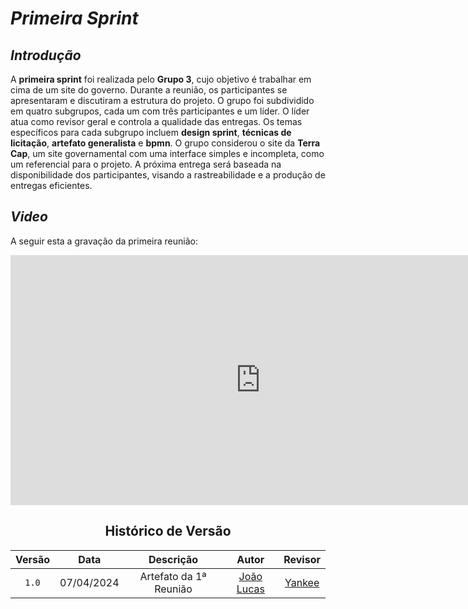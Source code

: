 # <a>*Primeira Sprint*</a>

## <a>*Introdução*</a>

A **primeira sprint** foi realizada pelo **Grupo 3**, cujo objetivo é trabalhar em cima de um site do governo. Durante a reunião, os participantes se apresentaram e discutiram a estrutura do projeto. O grupo foi subdividido em quatro subgrupos, cada um com três participantes e um líder. O líder atua como revisor geral e controla a qualidade das entregas. Os temas específicos para cada subgrupo incluem **design sprint**, **técnicas de licitação**, **artefato generalista** e **bpmn**. O grupo considerou o site da **Terra Cap**, um site governamental com uma interface simples e incompleta, como um referencial para o projeto. A próxima entrega será baseada na disponibilidade dos participantes, visando a rastreabilidade e a produção de entregas eficientes.

## <a>*Video*</a>

A seguir esta a gravação da primeira reunião:

<center>

<iframe width="800" height="400" src="https://www.youtube-nocookie.com/embed/aOYN0aTfF90" frameborder="0" allow="accelerometer; autoplay; clipboard-write; encrypted-media; gyroscope; picture-in-picture" allowfullscreen></iframe>


## <a>Histórico de Versão</a>

| Versão |    Data    |       Descrição        |                      Autor                       |           Revisor           |
| :----: | :--------: | :--------------------: | :----------------------------------------------: | :-------------------------: |
| `1.0`  | 07/04/2024 | Artefato da 1ª Reunião | [João Lucas](https://github.com/VasconcelosJoao) | [Yankee](/Subgrupos/Yankee) |

</center>